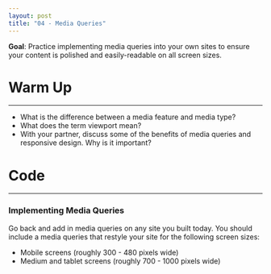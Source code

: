 ```yaml
---
layout: post
title: "04 - Media Queries"
---
```


**Goal**: Practice implementing media queries into your own sites to ensure your content is polished and easily-readable on all screen sizes.

# Warm Up
****
- What is the difference between a media feature and media type?
- What does the term viewport mean?
- With your partner, discuss some of the benefits of media queries and responsive design. Why is it important?

# Code
****
### Implementing Media Queries
Go back and add in media queries on any site you built today. You should include a media queries that restyle your site for the following screen sizes:
- Mobile screens (roughly 300 - 480 pixels wide)
- Medium and tablet screens (roughly 700 - 1000 pixels wide)
